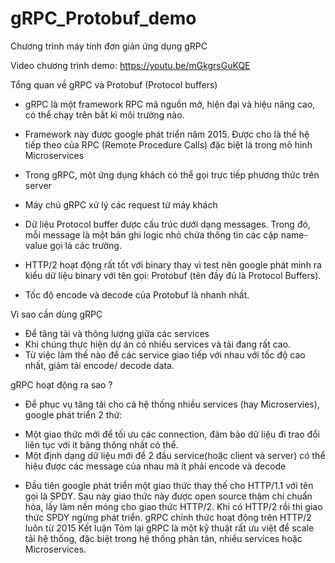 # gRPC_Protobuf_demo
Chương trình máy tính đơn giản ứng dụng gRPC

Video chương trình demo: https://youtu.be/mGkgrsGuKQE

Tổng quan về gRPC và Protobuf (Protocol buffers)
  - gRPC là một framework RPC mã nguồn mở, hiện đại và hiệu năng cao, có thể chạy trên bất kì môi trường nào.
  - Framework này được google phát triển năm 2015. Được cho là thế hệ tiếp theo của RPC (Remote Procedure Calls) đặc biệt là trong mô hình Microservices
  - Trong gRPC, một ứng dụng khách có thể gọi trực tiếp phương thức trên server
  - Máy chủ gRPC xử lý các request từ máy khách

  - Dữ liệu Protocol buffer được cấu trúc dưới dạng messages. Trong đó, mỗi message là một bản ghi logic nhỏ chứa thông tin các cặp name-value gọi là các trường.
  - HTTP/2 hoạt động rất tốt với binary thay vì test nên google phát minh ra kiểu dữ liệu binary với tên gọi: Protobuf (tên đầy đủ là Protocol Buffers). 
  - Tốc độ encode và decode của Protobuf là nhanh nhất.
  
Vì sao cần dùng gRPC
  - Để tăng tải và thông lượng giữa các services
  - Khi chúng thực hiện dự án có nhiều services và tải đang rất cao.
  - Từ việc làm thế nào để các service giao tiếp với nhau với tốc độ cao nhất, giảm tải encode/ decode data.

gRPC hoạt động ra sao ?
  - Để phục vụ tăng tải cho cả hệ thống nhiều services (hay Microservies), google phát triển 2 thứ:
  + Một giao thức mới để tối ưu các connection, đảm bảo dữ liệu đi trao đổi liên tục với ít băng thông nhất có thể.
  + Một định dạng dữ liệu mới để 2 đầu service(hoặc client và server) có thể hiệu được các message của nhau mà ít phải encode và decode
  - Đầu tiên google phát triển một giao thức thay thế cho HTTP/1.1 với tên gọi là SPDY. Sau này giao thức này được open source thậm chí chuẩn hóa, lấy làm nền móng cho giao thức       HTTP/2. Khi có HTTP/2 rồi thì giao thức SPDY ngừng phát triển. gRPC chính thức hoạt động trên HTTP/2 luôn từ 2015
 Kết luận
  Tóm lại gRPC là một kỹ thuật rất ưu việt để scale tải hệ thống, đặc biệt trong hệ thống phân tán, nhiều services hoặc Microservices.
  
